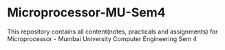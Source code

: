 # Microprocessor-MU-Sem4
This repository contains all content(notes, practicals and assignments) for Microprocessor - Mumbai University Computer Engineering Sem 4
